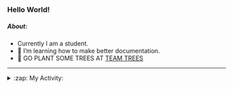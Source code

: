 ### Hello World!

##### About:
- Currently I am a student.
- 🌱 I’m learning how to make better documentation.
- 🌱 GO PLANT SOME TREES AT [TEAM TREES](https://teamtrees.org/)

---
<details>
  <summary>:zap: My Activity:</summary>
  
<!--START_SECTION:waka-->
![Code Time](http://img.shields.io/badge/Code%20Time-991%20hrs%2024%20mins-blue)

**I'm a Night 🦉** 

```text
🌞 Morning    92 commits     ███░░░░░░░░░░░░░░░░░░░░░░   13.33% 
🌆 Daytime    153 commits    █████░░░░░░░░░░░░░░░░░░░░   22.17% 
🌃 Evening    211 commits    ███████░░░░░░░░░░░░░░░░░░   30.58% 
🌙 Night      234 commits    ████████░░░░░░░░░░░░░░░░░   33.91%

```
📅 **I'm Most Productive on Tuesday** 

```text
Monday       105 commits    ███░░░░░░░░░░░░░░░░░░░░░░   15.22% 
Tuesday      133 commits    ████░░░░░░░░░░░░░░░░░░░░░   19.28% 
Wednesday    70 commits     ██░░░░░░░░░░░░░░░░░░░░░░░   10.14% 
Thursday     98 commits     ███░░░░░░░░░░░░░░░░░░░░░░   14.2% 
Friday       100 commits    ███░░░░░░░░░░░░░░░░░░░░░░   14.49% 
Saturday     76 commits     ██░░░░░░░░░░░░░░░░░░░░░░░   11.01% 
Sunday       108 commits    ████░░░░░░░░░░░░░░░░░░░░░   15.65%

```


📊 **This Week I Spent My Time On** 

```text
🔥 Editors: 
VS Code                  1 hr 25 mins        █████████████████████████   100.0%

🐱‍💻 Projects: 
CSF22                    1 hr 22 mins        ████████████████████████░   96.22% 
PraiseDemo               3 mins              █░░░░░░░░░░░░░░░░░░░░░░░░   3.78%

```


 Last Updated on 10/01/2023 10:04:32 UTC
<!--END_SECTION:waka-->
</details>
